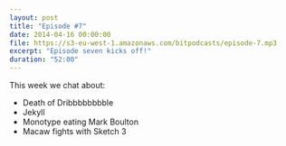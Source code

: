 ```yaml
---
layout: post
title: "Episode #7"
date: 2014-04-16 00:00:00
file: https://s3-eu-west-1.amazonaws.com/bitpodcasts/episode-7.mp3
excerpt: "Episode seven kicks off!"
duration: "52:00"
---
```


This week we chat about:

* Death of Dribbbbbbbble
* Jekyll
* Monotype eating Mark Boulton
* Macaw fights with Sketch 3
